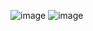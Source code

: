 
![image](https://user-images.githubusercontent.com/43417690/236355560-948c3172-5260-4ede-9056-021a4d593cdb.png)
![image](https://user-images.githubusercontent.com/43417690/236357938-8ed3bca1-e578-4caa-9751-f26ec053f8e2.png)
